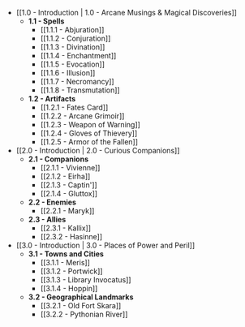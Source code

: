- [[1.0 - Introduction | 1.0 - Arcane Musings & Magical Discoveries]]
    - **1.1 - Spells**
        - [[1.1.1 - Abjuration]]
        - [[1.1.2 - Conjuration]]
        - [[1.1.3 - Divination]]
        - [[1.1.4 - Enchantment]]
        - [[1.1.5 - Evocation]]
        - [[1.1.6 - Illusion]]
        - [[1.1.7 - Necromancy]]
        - [[1.1.8 - Transmutation]]
    - **1.2 - Artifacts**
        - [[1.2.1 - Fates Card]]
        - [[1.2.2 - Arcane Grimoir]]
        - [[1.2.3 - Weapon of Warning]]
        - [[1.2.4 - Gloves of Thievery]]
        - [[1.2.5 - Armor of the Fallen]]
- [[2.0 - Introduction | 2.0 - Curious Companions]]
    - **2.1 - Companions**
        - [[2.1.1 - Vivienne]]
        - [[2.1.2 - Eirha]]
        - [[2.1.3 - Captin']]
        - [[2.1.4 - Gluttox]]
    - **2.2 - Enemies**
        - [[2.2.1 - Maryk]]
    - **2.3 - Allies**
        - [[2.3.1 - Kallix]]
        - [[2.3.2 - Hasinne]]
- [[3.0 - Introduction | 3.0 - Places of Power and Peril]]
    - **3.1 - Towns and Cities**
        - [[3.1.1 - Meris]]
        - [[3.1.2 - Portwick]]
        - [[3.1.3 - Library Invocatus]]
        - [[3.1.4 - Hoppin]]
    - **3.2 - Geographical Landmarks**
        - [[3.2.1 - Old Fort Skara]]
        - [[3.2.2 - Pythonian River]]